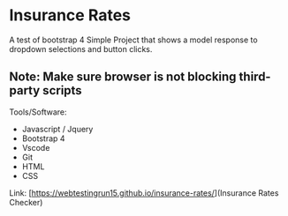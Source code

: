 # Insurance Rates

A test of bootstrap 4 Simple Project that shows a model response to dropdown selections and button clicks.

## Note: Make sure browser is not blocking third-party scripts

Tools/Software:

- Javascript / Jquery
- Bootstrap 4
- Vscode
- Git
- HTML
- CSS

Link:
[<https://webtestingrun15.github.io/insurance-rates/>](Insurance Rates Checker)
